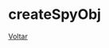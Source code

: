 # createSpyObj








[Voltar](https://github.com/andresilveiraleite/jasmine_nodejs/blob/master/docs/spies/spies.md)  